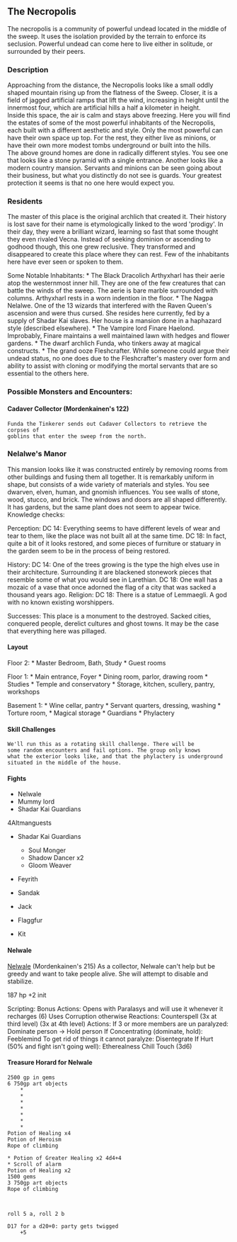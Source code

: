 

## The Necropolis  
The necropolis is a community of powerful undead located 
in the middle of the sweep. It uses the isolation provided 
by the terrain to enforce its seclusion. Powerful undead 
can come here to live either in solitude, or surrounded by 
their peers. 

### Description
Approaching from the distance, the Necropolis looks like a small 
oddly shaped mountain rising up from the flatness of the Sweep. Closer, 
it is a field of jagged artificial ramps that lift the wind, increasing 
in height until the innermost four, which are artificial hills a half a 
kilometer in height.  
Inside this space, the air is calm and stays above freezing. Here you 
will find the estates of some of the most powerful inhabitants of the Necropolis, 
each built with a different aesthetic and style. Only the most powerful can 
have their own space up top. For the rest, they either live as minions, or have 
their own more modest tombs underground or built into the hills.  
The above ground homes are done in radically different styles. You see one 
that looks like a stone pyramid with a single entrance. Another looks like a 
modern country mansion. Servants and minions can be seen going about their 
business, but what you distinctly do not see is guards. Your greatest 
protection it seems is that no one here would expect you.  

### Residents 
The master of this place is the original archlich that created it. Their 
history is lost save for their name is etymologically linked to the word 
'prodigy'. In their day, they were a brilliant wizard, learning so fast that 
some thought they even rivaled Vecna. Instead of seeking dominion or 
ascending to godhood though, this one grew reclusive. They transformed and 
disappeared to create this place where they can rest. Few of the inhabitants 
here have ever seen or spoken to them.  

Some Notable Inhabitants: 
    * The Black Dracolich Arthyxharl has their aerie atop the westernmost 
    inner hill. They are one of the few creatures that can battle the winds 
    of the sweep. The aerie is bare marble surrounded with columns. Arthyxharl 
    rests in a worn indention in the floor. 
    * The Nagpa Nelalwe. One of the 13 wizards that interfered with the Raven 
    Queen's ascension and were thus cursed. She resides here currently, 
    fed by a supply of Shadar Kai slaves. Her house is a mansion done in a 
    haphazard style (described elsewhere).
    * The Vampire lord Finare Haelond. Improbably, Finare maintains a well 
    maintained lawn with hedges and flower gardens. 
    * The dwarf archlich Funda, who tinkers away at magical constructs. 
    * The grand ooze Fleshcrafter. While someone could argue their undead 
    status, no one does due to the Fleshcrafter's mastery over form and 
    ability to assist with cloning or modifying the mortal servants that are 
    so essential to the others here. 

### Possible Monsters and Encounters: 
#### Cadaver Collector (Mordenkainen's 122)
    Funda the Tinkerer sends out Cadaver Collectors to retrieve the corpses of 
    goblins that enter the sweep from the north.


### Nelalwe's Manor 
This mansion looks like it was constructed entirely by removing rooms from other 
buildings and fusing them all together. It is remarkably uniform in shape, but 
consists of a wide variety of materials and styles. You see dwarven, elven, human, 
and gnomish influences. You see walls of stone, wood, stucco, and brick. The 
windows and doors are all shaped differently. It has gardens, but the same plant 
does not seem to appear twice.  
Knowledge checks: 

Perception: 
DC 14: Everything seems to have different levels of wear and tear to them, like 
the place was not built all at the same time. 
DC 18: In fact, quite a bit of it looks restored, and some pieces of furniture or 
statuary in the garden seem to be in the process of being restored. 

History:
DC 14: One of the trees growing is the type the high elves use in their architecture. 
    Surrounding it are blackened stonework pieces that resemble some of what 
    you would see in Larethian.
DC 18: One wall has a mozaic of a vase that once adorned the flag of a city 
    that was sacked a thousand years ago. 
Religion: 
DC 18: There is a statue of Lemmaegli. A god with no known existing worshippers. 

Successes: This place is a monument to the destroyed. Sacked cities, conquered people, 
derelict cultures and ghost towns. It may be the case that everything here was pillaged. 

#### Layout 
Floor 2: 
    * Master Bedroom, Bath, Study
    * Guest rooms 

Floor 1: 
    * Main entrance, Foyer
    * Dining room, parlor, drawing room 
    * Studies 
    * Temple and conservatory 
    * Storage, kitchen, scullery, pantry, workshops

Basement 1: 
    * Wine cellar, pantry 
    * Servant quarters, dressing, washing 
    * Torture room, 
    * Magical storage
    * Guardians 
    * Phylactery


#### Skill Challenges 
    We'll run this as a rotating skill challenge. There will be 
    some random encounters and fail options. The group only knows 
    what the exterior looks like, and that the phylactery is underground 
    situated in the middle of the house. 

#### Fights 
* Nelwale 
* Mummy lord
* Shadar Kai Guardians

4Altmanguests

* Shadar Kai Guardians 
    * Soul Monger 
    * Shadow Dancer x2
    * Gloom Weaver 

* Feyrith
* Sandak
* Jack
* Flaggfur 
* Kit


#### Nelwale
[Nelwale](#monsterbox/Nagpa) (Mordenkainen's 215)
As a collector, Nelwale can't help but be greedy and want to take people alive. 
She will attempt to disable and stabilize.


187 hp +2 init

Scripting: 
    Bonus Actions:
        Opens with Paralasys and will use it whenever it recharges (6)
        Uses Corruption otherwise 
    Reactions: 
        Counterspell (3x at third level) (3x at 4th level)
    Actions: 
        If 3 or more members are un paralyzed: 
            Dominate person -> Hold person
        If Concentrating (dominate, hold): 
            Feeblemind
        To get rid of things it cannot paralyze: Disentegrate
        If Hurt (50% and fight isn't going well): Etherealness
        Chill Touch (3d6)


#### Treasure Horard for Nelwale 
    2500 gp in gems
    6 750gp art objects
        *
        *
        *
        *
        *
        *
        *
    Potion of Healing x4
    Potion of Heroism
    Rope of climbing

    * Potion of Greater Healing x2 4d4+4
    * Scroll of alarm
    Potion of Healing x2
    1500 gems
    3 750gp art objects 
    Rope of climbing



    roll 5 a, roll 2 b

    D17 for a d20+0: party gets twigged 
        +5





